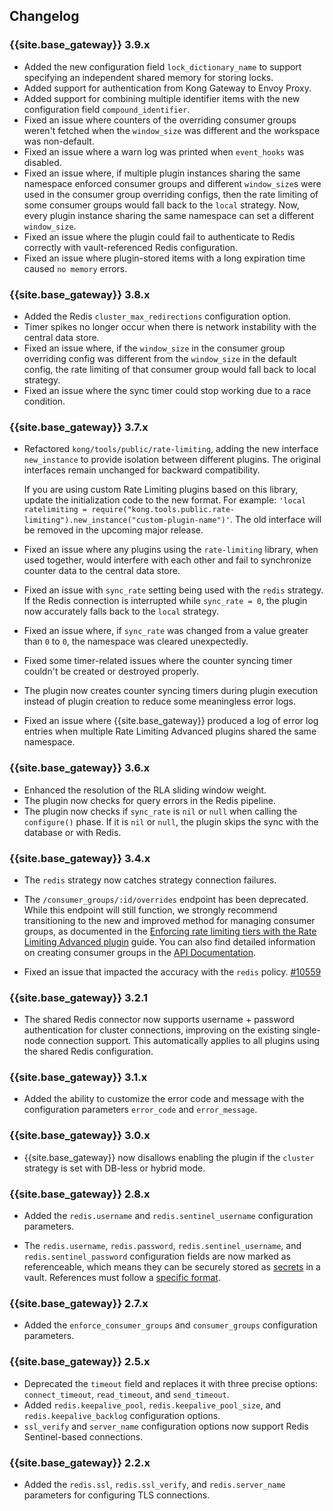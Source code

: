 ## Changelog

### {{site.base_gateway}} 3.9.x
* Added the new configuration field `lock_dictionary_name` to support specifying an independent shared memory for storing locks.
* Added support for authentication from Kong Gateway to Envoy Proxy.
* Added support for combining multiple identifier items with the new configuration field `compound_identifier`.
* Fixed an issue where counters of the overriding consumer groups weren't fetched when the `window_size` was different and the workspace was non-default.
* Fixed an issue where a warn log was printed when `event_hooks` was disabled.
* Fixed an issue where, if multiple plugin instances sharing the same namespace enforced consumer groups and different `window_size`s were used in the consumer group overriding configs, then the rate limiting of some consumer groups would fall back to the `local` strategy. Now, every plugin instance sharing the same namespace can set a different `window_size`.
* Fixed an issue where the plugin could fail to authenticate to Redis correctly with vault-referenced Redis configuration.
* Fixed an issue where plugin-stored items with a long expiration time caused `no memory` errors.

### {{site.base_gateway}} 3.8.x
* Added the Redis `cluster_max_redirections` configuration option.
* Timer spikes no longer occur when there is network instability with the central data store.
* Fixed an issue where, if the `window_size` in the consumer group overriding config was different 
  from the `window_size` in the default config, the rate limiting of that consumer group would fall back to local strategy.
* Fixed an issue where the sync timer could stop working due to a race condition.

### {{site.base_gateway}} 3.7.x
* Refactored `kong/tools/public/rate-limiting`, adding the new interface `new_instance` to provide isolation between different plugins. 
  The original interfaces remain unchanged for backward compatibility. 

  If you are using custom Rate Limiting plugins based on this library, update the initialization code to the new format. For example: 
  `'local ratelimiting = require("kong.tools.public.rate-limiting").new_instance("custom-plugin-name")'`.
  The old interface will be removed in the upcoming major release.

* Fixed an issue where any plugins using the `rate-limiting` library, when used together, 
  would interfere with each other and fail to synchronize counter data to the central data store.
* Fixed an issue with `sync_rate` setting being used with the `redis` strategy. 
  If the Redis connection is interrupted while `sync_rate = 0`, the plugin now accurately falls back to the `local` strategy.
* Fixed an issue where, if `sync_rate` was changed from a value greater than `0` to `0`, the namespace was cleared unexpectedly.
* Fixed some timer-related issues where the counter syncing timer couldn't be created or destroyed properly.
* The plugin now creates counter syncing timers during plugin execution instead of plugin creation to reduce some meaningless error logs.
* Fixed an issue where {{site.base_gateway}} produced a log of error log entries when multiple Rate Limiting Advanced plugins shared the same namespace.

### {{site.base_gateway}} 3.6.x
* Enhanced the resolution of the RLA sliding window weight.
* The plugin now checks for query errors in the Redis pipeline.
* The plugin now checks if `sync_rate` is `nil` or `null` when calling the `configure()` phase. 
If it is `nil` or `null`, the plugin skips the sync with the database or with Redis.

### {{site.base_gateway}} 3.4.x
* The `redis` strategy now catches strategy connection failures.

* The `/consumer_groups/:id/overrides` endpoint has been deprecated. While this endpoint will still function, we strongly recommend transitioning to the new and improved method for managing consumer groups, as documented in the [Enforcing rate limiting tiers with the Rate Limiting Advanced plugin](/hub/kong-inc/rate-limiting-advanced/how-to/) guide. You can also find detailed information on creating consumer groups in the [API Documentation](/gateway/api/admin-ee/3.4.0.x/#/default/post-consumer_groups).

* Fixed an issue that impacted the accuracy with the `redis` policy.
  [#10559](https://github.com/Kong/kong/pull/10559)

### {{site.base_gateway}} 3.2.1
* The shared Redis connector now supports username + password authentication for cluster connections, improving on the existing single-node connection support. This automatically applies to all plugins using the shared Redis configuration.

### {{site.base_gateway}} 3.1.x
* Added the ability to customize the error code and message with
the configuration parameters `error_code` and `error_message`.

### {{site.base_gateway}} 3.0.x

* {{site.base_gateway}} now disallows enabling the plugin if the `cluster`
strategy is set with DB-less or hybrid mode.

### {{site.base_gateway}} 2.8.x

* Added the `redis.username` and `redis.sentinel_username` configuration parameters.

* The `redis.username`, `redis.password`, `redis.sentinel_username`, and `redis.sentinel_password`
configuration fields are now marked as referenceable, which means they can be securely stored as
[secrets](/gateway/latest/kong-enterprise/secrets-management/getting-started)
in a vault. References must follow a [specific format](/gateway/latest/kong-enterprise/secrets-management/reference-format/).

### {{site.base_gateway}} 2.7.x

* Added the `enforce_consumer_groups` and `consumer_groups` configuration parameters.

### {{site.base_gateway}} 2.5.x

* Deprecated the `timeout` field and replaces it with three precise options: `connect_timeout`, `read_timeout`, and `send_timeout`.
* Added `redis.keepalive_pool`, `redis.keepalive_pool_size`, and `redis.keepalive_backlog` configuration options.
* `ssl_verify` and `server_name` configuration options now support Redis Sentinel-based connections.

### {{site.base_gateway}} 2.2.x
* Added the `redis.ssl`, `redis.ssl_verify`, and `redis.server_name` parameters for configuring TLS connections.
